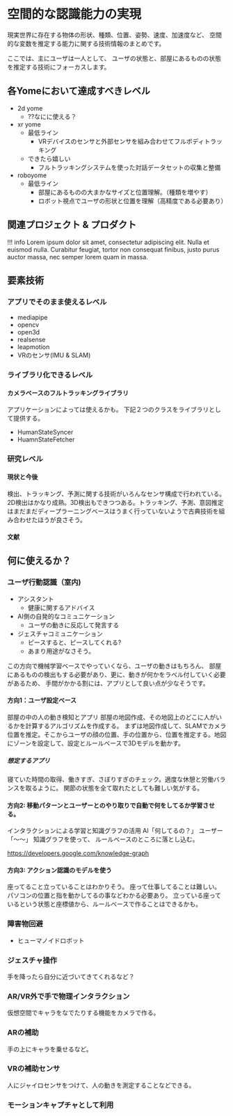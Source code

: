 # 空間的な認識能力の実現
現実世界に存在する物体の形状、種類、位置、姿勢、速度、加速度など、
空間的な変数を推定する能力に関する技術情報のまとめです。

ここでは、主にユーザは一人として、
ユーザの状態と、部屋にあるものの状態を推定する技術にフォーカスします。

## 各Yomeにおいて達成すべきレベル
* 2d yome
  * ??なにに使える？
* xr yome
  * 最低ライン
    * VRデバイスのセンサと外部センサを組み合わせてフルボディトラッキング
  * できたら嬉しい
    * フルトラッキングシステムを使った対話データセットの収集と整備
* roboyome
  * 最低ライン
    * 部屋にあるものの大まかなサイズと位置理解。（種類を増やす）
    * ロボット視点でユーザの形状と位置を理解（高精度である必要あり）

## 関連プロジェクト & プロダクト
!!! info
    Lorem ipsum dolor sit amet, consectetur adipiscing elit. Nulla et euismod
    nulla. Curabitur feugiat, tortor non consequat finibus, justo purus auctor
    massa, nec semper lorem quam in massa.

## 要素技術
### アプリでそのまま使えるレベル
* mediapipe
* opencv
* open3d
* realsense
* leapmotion
* VRのセンサ(IMU & SLAM)

### ライブラリ化できるレベル
#### カメラベースのフルトラッキングライブラリ
アプリケーションによっては使えるかも。
下記２つのクラスをライブラリとして提供する。

* HumanStateSyncer
* HuamnStateFetcher

### 研究レベル
#### 現状と今後
検出、トラッキング、予測に関する技術がいろんなセンサ構成で行われている。2D検出はかなり成熟。3D検出もできつつある。トラッキング、予測、意図推定はまだまだディープラーニングベースはうまく行っていないようで古典技術を組み合わせたほうが良さそう。

#### 文献



## 何に使えるか？
### ユーザ行動認識（室内)
* アシスタント
  * 健康に関するアドバイス
* AI側の自発的なコミュニケーション
  * ユーザの動きに反応して発言する
* ジェスチャコミュニケーション
  * ピースすると、ピースしてくれる?
  * あまり用途がなさそう。

この方向で機械学習ベースでやっていくなら、ユーザの動きはもちろん、
部屋にあるものの検出もする必要があり、更に、動きが何かをラベル付していく必要があるため、
手間がかかる割には、アプリとして良い点が少なそうです。

#### 方向1：ユーザ設定ベース
部屋の中の人の動き検知とアプリ
部屋の地図作成、その地図上のどこに人がいるかを計算するアルゴリズムを作成する。
まずは地図作成して、SLAMでカメラ位置を推定。そこからユーザの顔の位置、手の位置から、位置を推定する。地図にゾーンを設定して、設定とルールベースで3Dモデルを動かす。

##### 想定するアプリ
寝ていた時間の取得、働きすぎ、さぼりすぎのチェック。適度な休憩と労働バランスを取るように。
関節の状態を全て取れたとしても難しい気がする。

#### 方向2: 移動パターンとユーザーとのやり取りで自動で何をしてるか学習させる。
インタラクションによる学習と知識グラフの活用
AI「何してるの？」
ユーザー「〜〜」
知識グラフを使って、
ルールベースのところに落とし込む。

https://developers.google.com/knowledge-graph

#### 方向3: アクション認識のモデルを使う
座ってること立っていることはわかりそう。
座って仕事してることは難しい。パソコンの位置と指を動かしてるの事などわかる必要あり。
立っている座っているという状態と座標値から、ルールベースで作ることはできるかも。

### 障害物回避
* ヒューマノイドロボット

### ジェスチャ操作
手を降ったら自分に近づいてきてくれるなど？

### AR/VR外で手で物理インタラクション
仮想空間でキャラをなでたりする機能をカメラで作る。

### ARの補助
手の上にキャラを乗せるなど。

### VRの補助センサ
人にジャイロセンサをつけて、人の動きを測定することなどできる。

### モーションキャプチャとして利用
